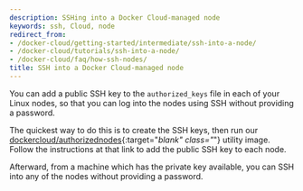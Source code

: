 ```yaml
---
description: SSHing into a Docker Cloud-managed node
keywords: ssh, Cloud, node
redirect_from:
- /docker-cloud/getting-started/intermediate/ssh-into-a-node/
- /docker-cloud/tutorials/ssh-into-a-node/
- /docker-cloud/faq/how-ssh-nodes/
title: SSH into a Docker Cloud-managed node
---
```


You can add a public SSH key to the `authorized_keys` file in each of your Linux
nodes, so that you can log into the nodes using SSH without providing a password.

The quickest way to do this is to create the SSH keys, then run our
[dockercloud/authorizednodes](https://hub.docker.com/r/dockercloud/authorizedkeys){:target="_blank" class="_"}
utility image. Follow the instructions at that link to add the public SSH key to
each node.

Afterward, from a machine which has the private key available, you can SSH into
any of the nodes without providing a password.
